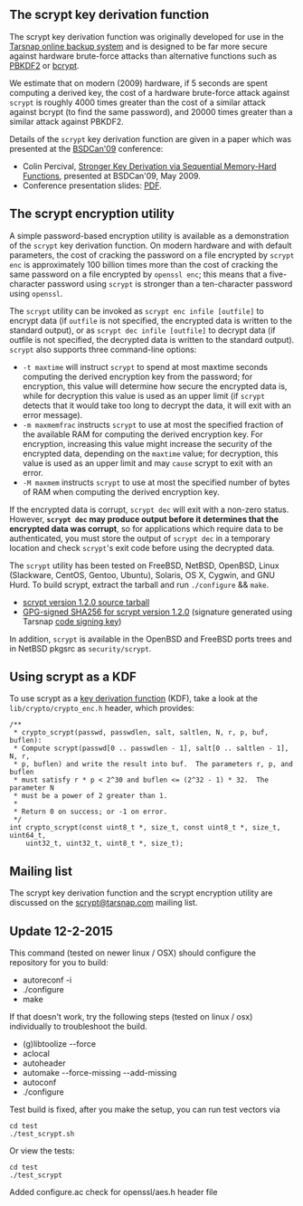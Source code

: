The scrypt key derivation function
----------------------------------


The scrypt key derivation function was originally developed for use in the
[Tarsnap online backup system](http://www.tarsnap.com/index.html) and is
designed to be far more secure against hardware brute-force attacks than
alternative functions such as [PBKDF2](http://en.wikipedia.org/wiki/PBKDF2) or
[bcrypt](http://www.openbsd.org/papers/bcrypt-paper.ps).

We estimate that on modern (2009) hardware, if 5 seconds are spent computing a
derived key, the cost of a hardware brute-force attack against `scrypt` is
roughly 4000 times greater than the cost of a similar attack against bcrypt (to
find the same password), and 20000 times greater than a similar attack against
PBKDF2.

Details of the `scrypt` key derivation function are given in a paper which was
presented at the [BSDCan'09](http://www.bsdcan.org/2009/) conference:

* Colin Percival, [Stronger Key Derivation via Sequential Memory-Hard
  Functions](http://www.tarsnap.com/scrypt/scrypt.pdf), presented at BSDCan'09,
  May 2009.
* Conference presentation slides:
  [PDF](http://www.tarsnap.com/scrypt/scrypt-slides.pdf).


The scrypt encryption utility
-----------------------------

A simple password-based encryption utility is available as a demonstration of
the `scrypt` key derivation function. On modern hardware and with default
parameters, the cost of cracking the password on a file encrypted by `scrypt
enc` is approximately 100 billion times more than the cost of cracking the same
password on a file encrypted by `openssl enc`; this means that a five-character
password using `scrypt` is stronger than a ten-character password using
`openssl`.

The `scrypt` utility can be invoked as `scrypt enc infile [outfile]` to encrypt
data (if `outfile` is not specified, the encrypted data is written to the
standard output), or as `scrypt dec infile [outfile]` to decrypt data (if
outfile is not specified, the decrypted data is written to the standard
output). `scrypt` also supports three command-line options:

* `-t maxtime` will instruct `scrypt` to spend at most maxtime seconds
  computing the derived encryption key from the password; for encryption, this
  value will determine how secure the encrypted data is, while for decryption
  this value is used as an upper limit (if `scrypt` detects that it would take
  too long to decrypt the data, it will exit with an error message).
* `-m maxmemfrac` instructs `scrypt` to use at most the specified fraction of
  the available RAM for computing the derived encryption key. For encryption,
  increasing this value might increase the security of the encrypted data,
  depending on the `maxtime` value; for decryption, this value is used as an
  upper limit and may `cause` scrypt to exit with an error.
* `-M maxmem` instructs `scrypt` to use at most the specified number of bytes
  of RAM when computing the derived encryption key.

If the encrypted data is corrupt, `scrypt dec` will exit with a non-zero
status.  However, **`scrypt dec` may produce output before it determines that
the encrypted data was corrupt**, so for applications which require data to be
authenticated, you must store the output of `scrypt dec` in a temporary
location and check `scrypt`'s exit code before using the decrypted data.

The `scrypt` utility has been tested on FreeBSD, NetBSD, OpenBSD, Linux
(Slackware, CentOS, Gentoo, Ubuntu), Solaris, OS X, Cygwin, and GNU Hurd. To
build scrypt, extract the tarball and run `./configure` && `make`.

* [scrypt version 1.2.0 source
  tarball](https://www.tarsnap.com/scrypt/scrypt-1.2.0.tgz)
* [GPG-signed SHA256 for scrypt version
  1.2.0](https://www.tarsnap.com/scrypt/scrypt-sigs-1.2.0.asc) (signature
  generated using Tarsnap [code signing
  key](https://www.tarsnap.com/tarsnap-signing-key.asc))

In addition, `scrypt` is available in the OpenBSD and FreeBSD ports trees and
in NetBSD pkgsrc as `security/scrypt`.


Using scrypt as a KDF
---------------------

To use scrypt as a
[key derivation function](https://en.wikipedia.org/wiki/Key_derivation_function)
(KDF), take a
look at the `lib/crypto/crypto_enc.h` header, which provides:

```
/**
 * crypto_scrypt(passwd, passwdlen, salt, saltlen, N, r, p, buf, buflen):
 * Compute scrypt(passwd[0 .. passwdlen - 1], salt[0 .. saltlen - 1], N, r,
 * p, buflen) and write the result into buf.  The parameters r, p, and buflen
 * must satisfy r * p < 2^30 and buflen <= (2^32 - 1) * 32.  The parameter N
 * must be a power of 2 greater than 1.
 *
 * Return 0 on success; or -1 on error.
 */
int crypto_scrypt(const uint8_t *, size_t, const uint8_t *, size_t, uint64_t,
    uint32_t, uint32_t, uint8_t *, size_t);
```


Mailing list
------------

The scrypt key derivation function and the scrypt encryption utility are
discussed on the <scrypt@tarsnap.com> mailing list.

Update 12-2-2015
----------------
This command (tested on newer linux / OSX) should configure the repository for you to build:
  * autoreconf -i
  * ./configure
  * make

If that doesn't work, try the following steps (tested on linux / osx) individually to 
troubleshoot the build.
  * (g)libtoolize --force
  * aclocal
  * autoheader
  * automake --force-missing --add-missing
  * autoconf
  * ./configure

Test build is fixed, after you make the setup, you can run test vectors via
```
cd test
./test_scrypt.sh
```
Or view the tests:
```
cd test
./test_scrypt
```
Added configure.ac check for openssl/aes.h header file

